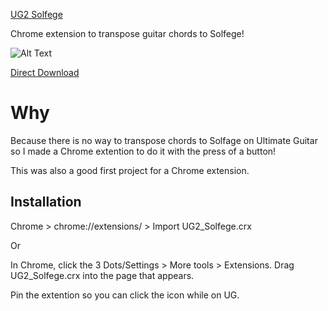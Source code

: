 [UG2 Solfege]()

Chrome extension to transpose guitar chords to Solfege!

![Alt Text](https://www.dropbox.com/s/gzpldwejvpfrvsj/UG2%20to%20solfege.gif)


[Direct Download]()

# Why

Because there is no way to transpose chords to Solfage on Ultimate Guitar so I made a Chrome extention to do it with the press of a button!

This was also a good first project for a Chrome extension.

## Installation

Chrome > chrome://extensions/ > Import UG2_Solfege.crx

Or

In Chrome, click the 3 Dots/Settings > More tools > Extensions. Drag UG2_Solfege.crx into the page that appears.

Pin the extention so you can click the icon while on UG.
